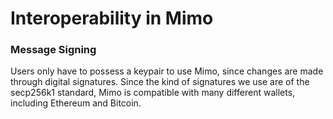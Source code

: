 # Interoperability in Mimo

### Message Signing
Users only have to possess a keypair to use Mimo, since changes are made through digital signatures. Since the kind of signatures we use are of the secp256k1  standard, Mimo is compatible with many different wallets, including Ethereum and Bitcoin.
